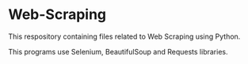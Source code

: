 # Web-Scraping
This respository containing files related to Web Scraping using Python.

This programs use Selenium, BeautifulSoup and Requests libraries.
